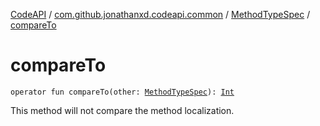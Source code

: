 [CodeAPI](../../index.md) / [com.github.jonathanxd.codeapi.common](../index.md) / [MethodTypeSpec](index.md) / [compareTo](.)

# compareTo

`operator fun compareTo(other: `[`MethodTypeSpec`](index.md)`): `[`Int`](https://kotlinlang.org/api/latest/jvm/stdlib/kotlin/-int/index.html)

This method will not compare the method localization.

